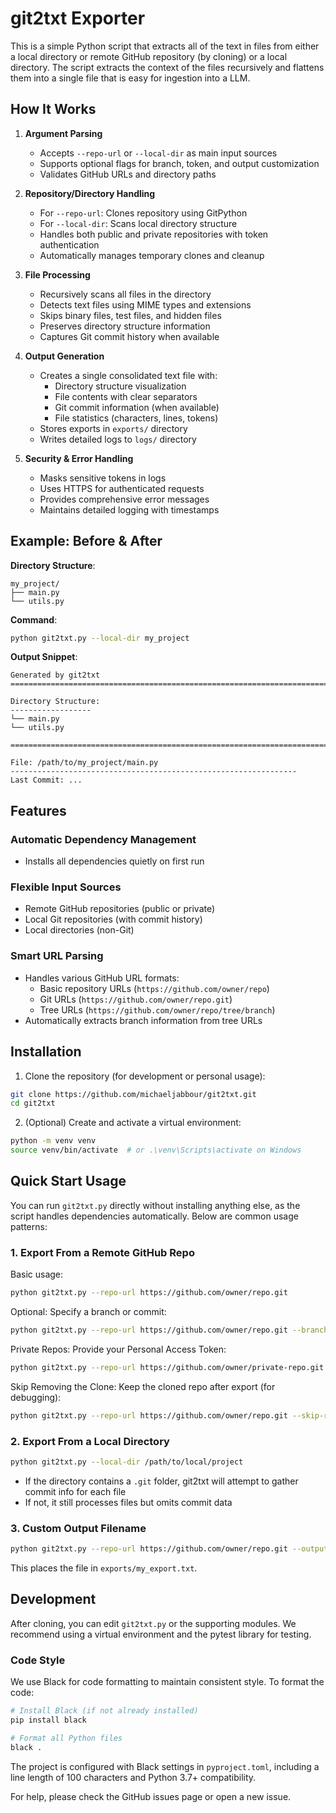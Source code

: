 # git2txt Exporter

This is a simple Python script that extracts all of the text in files from either a local directory or remote GitHub repository (by cloning) or a local directory. The script extracts the context of the files recursively and flattens them into a single file that is easy for ingestion into a LLM. 

## How It Works

1. **Argument Parsing**
   - Accepts `--repo-url` or `--local-dir` as main input sources
   - Supports optional flags for branch, token, and output customization
   - Validates GitHub URLs and directory paths

2. **Repository/Directory Handling**
   - For `--repo-url`: Clones repository using GitPython
   - For `--local-dir`: Scans local directory structure
   - Handles both public and private repositories with token authentication
   - Automatically manages temporary clones and cleanup

3. **File Processing**
   - Recursively scans all files in the directory
   - Detects text files using MIME types and extensions
   - Skips binary files, test files, and hidden files
   - Preserves directory structure information
   - Captures Git commit history when available

4. **Output Generation**
   - Creates a single consolidated text file with:
     - Directory structure visualization
     - File contents with clear separators
     - Git commit information (when available)
     - File statistics (characters, lines, tokens)
   - Stores exports in `exports/` directory
   - Writes detailed logs to `logs/` directory

5. **Security & Error Handling**
   - Masks sensitive tokens in logs
   - Uses HTTPS for authenticated requests
   - Provides comprehensive error messages
   - Maintains detailed logging with timestamps

## Example: Before & After

**Directory Structure**:
```
my_project/
├── main.py
└── utils.py
```

**Command**:
```bash
python git2txt.py --local-dir my_project
```

**Output Snippet**:
```
Generated by git2txt
================================================================================

Directory Structure:
------------------
└── main.py
└── utils.py

================================================================================

File: /path/to/my_project/main.py
----------------------------------------------------------------
Last Commit: ...
```

## Features

### Automatic Dependency Management
- Installs all dependencies quietly on first run

### Flexible Input Sources
- Remote GitHub repositories (public or private)
- Local Git repositories (with commit history)
- Local directories (non-Git)

### Smart URL Parsing
- Handles various GitHub URL formats:
  - Basic repository URLs (`https://github.com/owner/repo`)
  - Git URLs (`https://github.com/owner/repo.git`)
  - Tree URLs (`https://github.com/owner/repo/tree/branch`)
- Automatically extracts branch information from tree URLs

## Installation

1. Clone the repository (for development or personal usage):
```bash
git clone https://github.com/michaeljabbour/git2txt.git
cd git2txt
```

2. (Optional) Create and activate a virtual environment:
```bash
python -m venv venv
source venv/bin/activate  # or .\venv\Scripts\activate on Windows
```

## Quick Start Usage

You can run `git2txt.py` directly without installing anything else, as the script handles dependencies automatically. Below are common usage patterns:

### 1. Export From a Remote GitHub Repo

Basic usage:
```bash
python git2txt.py --repo-url https://github.com/owner/repo.git
```

Optional: Specify a branch or commit:
```bash
python git2txt.py --repo-url https://github.com/owner/repo.git --branch dev
```

Private Repos: Provide your Personal Access Token:
```bash
python git2txt.py --repo-url https://github.com/owner/private-repo.git --token YOUR_TOKEN
```

Skip Removing the Clone: Keep the cloned repo after export (for debugging):
```bash
python git2txt.py --repo-url https://github.com/owner/repo.git --skip-remove
```

### 2. Export From a Local Directory

```bash
python git2txt.py --local-dir /path/to/local/project
```

- If the directory contains a `.git` folder, git2txt will attempt to gather commit info for each file
- If not, it still processes files but omits commit data

### 3. Custom Output Filename

```bash
python git2txt.py --repo-url https://github.com/owner/repo.git --output-file my_export.txt
```

This places the file in `exports/my_export.txt`.

## Development

After cloning, you can edit `git2txt.py` or the supporting modules. We recommend using a virtual environment and the pytest library for testing.

### Code Style

We use Black for code formatting to maintain consistent style. To format the code:

```bash
# Install Black (if not already installed)
pip install black

# Format all Python files
black .
```

The project is configured with Black settings in `pyproject.toml`, including a line length of 100 characters and Python 3.7+ compatibility.

For help, please check the GitHub issues page or open a new issue.
